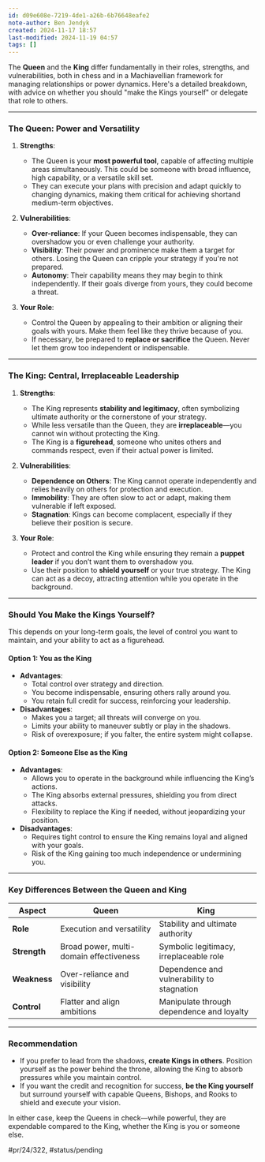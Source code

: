 ```yaml
---
id: d09e608e-7219-4de1-a26b-6b76648eafe2
note-author: Ben Jendyk
created: 2024-11-17 18:57
last-modified: 2024-11-19 04:57
tags: []
---
```


The **Queen** and the **King** differ fundamentally in their roles, strengths, and vulnerabilities, both in chess and in a Machiavellian framework for managing relationships or power dynamics. Here's a detailed breakdown, with advice on whether you should "make the Kings yourself" or delegate that role to others.

---

### **The Queen: Power and Versatility**

1. **Strengths**:
	- The Queen is your **most powerful tool**, capable of affecting multiple areas simultaneously. This could be someone with broad influence, high capability, or a versatile skill set.
	- They can execute your plans with precision and adapt quickly to changing dynamics, making them critical for achieving shortand medium-term objectives.

2. **Vulnerabilities**:
	- **Over-reliance**: If your Queen becomes indispensable, they can overshadow you or even challenge your authority.
	- **Visibility**: Their power and prominence make them a target for others. Losing the Queen can cripple your strategy if you're not prepared.
	- **Autonomy**: Their capability means they may begin to think independently. If their goals diverge from yours, they could become a threat.

3. **Your Role**:
	- Control the Queen by appealing to their ambition or aligning their goals with yours. Make them feel like they thrive because of you.
	- If necessary, be prepared to **replace or sacrifice** the Queen. Never let them grow too independent or indispensable.

---

### **The King: Central, Irreplaceable Leadership**

1. **Strengths**:
	- The King represents **stability and legitimacy**, often symbolizing ultimate authority or the cornerstone of your strategy.
	- While less versatile than the Queen, they are **irreplaceable**—you cannot win without protecting the King.
	- The King is a **figurehead**, someone who unites others and commands respect, even if their actual power is limited.

2. **Vulnerabilities**:
	- **Dependence on Others**: The King cannot operate independently and relies heavily on others for protection and execution.
	- **Immobility**: They are often slow to act or adapt, making them vulnerable if left exposed.
	- **Stagnation**: Kings can become complacent, especially if they believe their position is secure.

3. **Your Role**:
	- Protect and control the King while ensuring they remain a **puppet leader** if you don’t want them to overshadow you.
	- Use their position to **shield yourself** or your true strategy. The King can act as a decoy, attracting attention while you operate in the background.

---

### **Should You Make the Kings Yourself?**

This depends on your long-term goals, the level of control you want to maintain, and your ability to act as a figurehead.

#### **Option 1: You as the King**

- **Advantages**:
  - Total control over strategy and direction.
  - You become indispensable, ensuring others rally around you.
  - You retain full credit for success, reinforcing your leadership.
- **Disadvantages**:
  - Makes you a target; all threats will converge on you.
  - Limits your ability to maneuver subtly or play in the shadows.
  - Risk of overexposure; if you falter, the entire system might collapse.

#### **Option 2: Someone Else as the King**

- **Advantages**:
  - Allows you to operate in the background while influencing the King’s actions.
  - The King absorbs external pressures, shielding you from direct attacks.
  - Flexibility to replace the King if needed, without jeopardizing your position.
- **Disadvantages**:
  - Requires tight control to ensure the King remains loyal and aligned with your goals.
  - Risk of the King gaining too much independence or undermining you.

---

### **Key Differences Between the Queen and King**

| **Aspect**       | **Queen**                                | **King**                                   |
|-------------------|------------------------------------------|-------------------------------------------|
| **Role**          | Execution and versatility               | Stability and ultimate authority          |
| **Strength**      | Broad power, multi-domain effectiveness | Symbolic legitimacy, irreplaceable role   |
| **Weakness**      | Over-reliance and visibility            | Dependence and vulnerability to stagnation|
| **Control**       | Flatter and align ambitions             | Manipulate through dependence and loyalty |

---

### **Recommendation**

- If you prefer to lead from the shadows, **create Kings in others**. Position yourself as the power behind the throne, allowing the King to absorb pressures while you maintain control.
- If you want the credit and recognition for success, **be the King yourself** but surround yourself with capable Queens, Bishops, and Rooks to shield and execute your vision.

In either case, keep the Queens in check—while powerful, they are expendable compared to the King, whether the King is you or someone else.


#pr/24/322, #status/pending